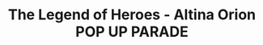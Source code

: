 ---
title: The Legend of Heroes - Altina Orion POP UP PARADE
imageSM: /assets/images/the-legend-of-heroes-altina-orion-pop-up-parade400.webp
imageMD: /assets/images/the-legend-of-heroes-altina-orion-pop-up-parade800.webp
imageAlt: This is a test
description: Lorem ipsum dolor sit amet consectetur adipisicing elit. Perferendis accusantium sit illo neque rem omnis quaerat, nam similique vitae delectus ad magni vel quo maxime, magnam placeat. Reprehenderit, distinctio aliquam?
price: $59.99
series: The Legend of Heroes
character: Altina Orion
manufacturer: Good Smile Company
productType: Figure
---